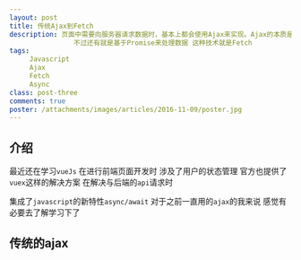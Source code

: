 ```yaml
---
layout: post
title: 传统Ajax到Fetch
description: 页面中需要向服务器请求数据时，基本上都会使用Ajax来实现。Ajax的本质是使用XMLHttpRequest对象来请求数据
                不过还有就是基于Promise来处理数据 这种技术就是Fetch
tags:
     Javascript
     Ajax
     Fetch
     Async
class: post-three
comments: true
poster: /attachments/images/articles/2016-11-09/poster.jpg
---
```


## 介绍
最近还在学习`vueJs` 在进行前端页面开发时 涉及了用户的状态管理 官方也提供了`vuex`这样的解决方案 在解决与后端的`api`请求时

集成了`javascript`的新特性`async/await` 对于之前一直用的`ajax`的我来说 感觉有必要去了解学习下了

## 传统的ajax
